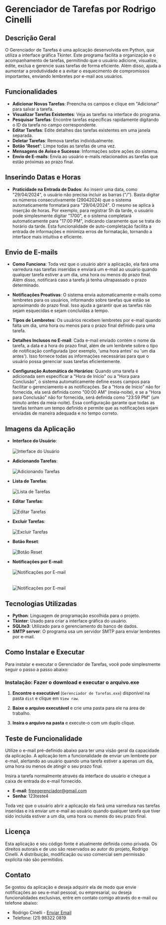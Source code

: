 # Gerenciador de Tarefas por Rodrigo Cinelli

## Descrição Geral

O Gerenciador de Tarefas é uma aplicação desenvolvida em Python, que utiliza a interface gráfica Tkinter. Este programa facilita a organização e o acompanhamento de tarefas, permitindo que o usuário adicione, visualize, edite, exclua e gerencie suas tarefas de forma eficiente. Além disso, ajuda a aumentar a produtividade e a evitar o esquecimento de compromissos importantes, enviando lembretes por e-mail aos usuários.

## Funcionalidades

- **Adicionar Novas Tarefas**: Preencha os campos e clique em "Adicionar" para salvar a tarefa.
- **Visualizar Tarefas Existentes**: Veja as tarefas na interface do programa.
- **Pesquisar Tarefas**: Encontre tarefas específicas rapidamente digitando o ID da tarefa no campo correspondente. 
- **Editar Tarefas**: Edite detalhes das tarefas existentes em uma janela separada.
- **Deletar Tarefas**: Remova tarefas individualmente.
- **Botão 'Reset'**: Limpe todas as tarefas de uma vez.
- **Mensagens de Aviso e Sucesso**: Informações sobre ações do sistema.
- **Envio de E-mails**: Envia ao usuário e-mails relacionados as tarefas que estão próximas ao prazo final.

## Inserindo Datas e Horas

- **Praticidade na Entrada de Dados**:  Ao inserir uma data, como "29/04/2024", o usuário não precisa incluir as barras ("/"). Basta digitar os números consecutivamente (29042024) que o sistema automaticamente formatará para "29/04/2024". O mesmo se aplica à inserção de horas. Por exemplo, para registrar 5h da tarde, o usuário pode simplesmente digitar "1700", e o sistema completará automaticamente para "17:00 PM", indicando claramente que se trata do horário da tarde. Esta funcionalidade de auto-completação facilita a entrada de informações e minimiza erros de formatação, tornando a interface mais intuitiva e eficiente.

## Envio de E-mails

- **Como Funciona**: Toda vez que o usuário abrir a aplicação, ela fará uma varredura nas tarefas inseridas e enviará um e-mail ao usuário quando qualquer tarefa estiver a um dia, uma hora ou menos do prazo final. Além disso, notificará caso a tarefa já tenha ultrapassado o prazo determinado.

- **Notificações Proativas**: O sistema envia automaticamente e-mails como lembretes para os usuários, informando sobre tarefas que estão se aproximando do prazo final. Isso ajuda a garantir que as tarefas não sejam esquecidas e sejam concluídas a tempo.

- **Tipos de Lembretes**: Os usuários recebem lembretes por e-mail quando falta um dia, uma hora ou menos para o prazo final definido para uma tarefa.

- **Detalhes Inclusos no E-mail**: Cada e-mail enviado contém o nome da tarefa, a data e a hora do prazo final, além de um lembrete sobre o tipo de notificação configurada (por exemplo, 'uma hora antes' ou 'um dia antes'). Isso fornece todas as informações necessárias para que o usuário possa gerenciar suas tarefas eficientemente.

- **Configuração Automática de Horários**: Quando uma tarefa é adicionada sem especificar a "Hora de Início" ou a "Hora para Conclusão", o sistema automaticamente define esses campos para facilitar o gerenciamento e as notificações. Se a "Hora de Início" não for fornecida, ela será definida como "00:00 AM" (meia-noite), e se a "Hora para Conclusão" não for fornecida, será definida como "23:59 PM" (um minuto antes da meia-noite). Essa configuração garante que todas as tarefas tenham um tempo definido e permite que as notificações sejam enviadas de maneira adequada e no tempo correto.

## Imagens da Aplicação

- **Interface do Usuário**:<br><br><img src="https://github.com/RodCinelli/Executavel-Gerenciador-de-Tarefas/raw/main/images/interface_de_usuario.png" alt="Interface do Usuário"><br>

- **Adicionando Tarefas**:<br><br><img src="https://github.com/RodCinelli/Executavel-Gerenciador-de-Tarefas/raw/main/images/adicionando_tarefas.png" alt="Adicionando Tarefas"><br>

- **Lista de Tarefas**:<br><br><img src="https://github.com/RodCinelli/Executavel-Gerenciador-de-Tarefas/raw/main/images/lista_de_tarefas.png" alt="Lista de Tarefas"><br>

- **Editar Tarefas**:<br><br><img src="https://github.com/RodCinelli/Executavel-Gerenciador-de-Tarefas/raw/main/images/editar_tarefas.png" alt="Editar Tarefas"><br>

- **Excluir Tarefas**:<br><br><img src="https://github.com/RodCinelli/Executavel-Gerenciador-de-Tarefas/raw/main/images/excluir_tarefas.png" alt="Excluir Tarefas"><br>

- **Botão Reset**:<br><br><img src="https://github.com/RodCinelli/Executavel-Gerenciador-de-Tarefas/raw/main/images/botao_reset.png" alt="Botão Reset"><br>

- **Notificações por E-mail**:<br><br><img src="https://github.com/RodCinelli/Executavel-Gerenciador-de-Tarefas/raw/main/images/notificacoes_por_email1.png" alt="Notificações por E-mail"><br><br><br><img src="https://github.com/RodCinelli/Executavel-Gerenciador-de-Tarefas/raw/main/images/notificacoes_por_email2.png" alt="Notificações por E-mail"><br>

## Tecnologias Utilizadas

- **Python**: Linguagem de programação escolhida para o projeto.
- **Tkinter**: Usado para criar a interface gráfica do usuário.
- **SQLite3**: Utilizado para o gerenciamento do banco de dados.
- **SMTP server**: O programa usa um servidor SMTP para enviar lembretes por e-mail.

## Como Instalar e Executar

Para instalar e executar o Gerenciador de Tarefas, você pode simplesmente seguir o passo a passo abaixo:

### Instalação: Fazer o download e executar o arquivo.exe

1. **Encontre o executável** (`Gerenciador de Tarefas.exe`) disponível na pasta `dist` e clique em `View raw`.

2. **Baixe o arquivo executável** e crie uma pasta para ele na área de trabalho.

2. **Insira o arquivo na pasta** e execute-o com um duplo clique.

## Teste de Funcionalidade

Utilize o e-mail pré-definido abaixo para ter uma visão geral da capacidade da aplicação. A aplicação tem a funcionalidade de enviar um lembrete por e-mail, alertando ao usuário quando uma tarefa estiver a apenas um dia, uma hora ou menos de atingir o seu prazo final.

Insira a tarefa normalmente através da interface do usuário e cheque a caixa de entrada do e-mail fornecido.

- **E-mail**: freegerenciador@gmail.com
- **Senha**: 123teste4

Toda vez que o usuário abrir a aplicação ela fará uma varredura nas tarefas inseridas e irá enviar um e-mail ao usuário quando qualquer tarefa que tiver sido incluída estiver a um dia, uma hora ou menos do seu prazo final.

## Licença

Esta aplicação e seu código fonte é atualmente definida como privada. Os direitos autorais e de uso são reservados ao autor do projeto, Rodrigo Cinelli. A distribuição, modificação ou uso comercial sem permissão explícita não são permitidos.

## Contato

Se gostou da aplicação e deseja adquirir ela de modo que envie notificações ao seu e-mail pessoal, ou empresarial, ou deseja funcionalidades exclusivas, entre em contato comigo através do e-mail ou telefone abaixo:

- Rodrigo Cinelli - [Enviar Email](mailto:rodcinelli@gmail.com)
- Telefone: (21) 98322 0819

